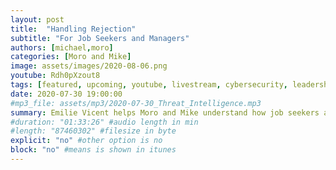 ```yaml
---
layout: post
title:  "Handling Rejection"
subtitle: "For Job Seekers and Managers"
authors: [michael,moro]
categories: [Moro and Mike]
image: assets/images/2020-08-06.png
youtube: Rdh0pXzout8
tags: [featured, upcoming, youtube, livestream, cybersecurity, leadership, careers, job hunting, management]
date: 2020-07-30 19:00:00
#mp3_file: assets/mp3/2020-07-30_Threat_Intelligence.mp3
summary: Emilie Vicent helps Moro and Mike understand how job seekers and managers understand how REJECTION is not the end of the world and how to make it a productive, meaningful part of job hunting.
#duration: "01:33:26" #audio length in min
#length: "87460302" #filesize in byte
explicit: "no" #other option is no
block: "no" #means is shown in itunes
---
```

